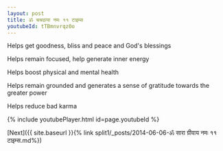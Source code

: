 ```yaml
---
layout: post
title: ॐ चचढाया नमः ११ टाइम्स
youtubeId: tTBmnvrqz0o
---
```

 
 
Helps get goodness, bliss and peace and God's blessings
 
Helps remain focused, help generate inner energy 
 
Helps boost physical and mental health 
 
Helps remain grounded and generates a sense of gratitude towards the greater power 
 
Helps reduce bad karma
 
 
 
 


{% include youtubePlayer.html id=page.youtubeId %}
 
[Next]({{ site.baseurl }}{% link  split1/_posts/2014-06-06-ॐ सारा ग्रीवाय नमः ११ टाइम्स.md%})
 
